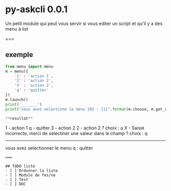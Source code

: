 # py-askcli 0.0.1

Un petit module qui peut vous servir si vous editer un script et qu'il y a des menu à list

===

## exemple

```python
from menu import menu
m = menu({
	'1' : 'action 1',
	'2' : 'action 2',
	'3' : 'action 2',
	'q' : 'quitter'
})
m.launch()
print('_______')
print("vous avez selectione le menu {0} : {1}".format(m.choose, m.get_choosen_text()))

**resultat**

```
  1 - action 1
  q - quitter
  3 - action 2
  2 - action 2
? choix : a
 X - Saisie incorrecte, merci de selectiner une valeur dans le champ
? choix : q
_______
vous avez selectionner le menu q : quitter
```
===

## TODO liste
- [ ] Ordonner la liste 
- [ ] Module de Yes/no
- [ ] Test
- [ ] DOC